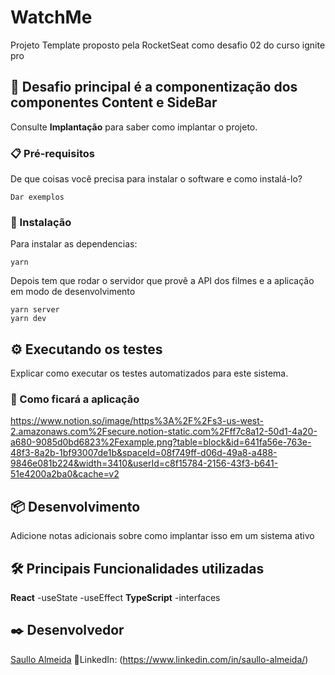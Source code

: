 # WatchMe 

Projeto Template proposto pela RocketSeat como desafio 02 do curso ignite pro

## 🚀 Desafio principal é a componentização dos componentes Content e SideBar


Consulte **Implantação** para saber como implantar o projeto.

### 📋 Pré-requisitos

De que coisas você precisa para instalar o software e como instalá-lo?

```
Dar exemplos
```

### 🔧 Instalação

Para instalar as dependencias:

```
yarn
```

Depois tem que rodar o servidor que provê a API dos filmes e a aplicação em modo de desenvolvimento

```
yarn server
yarn dev
```


## ⚙️ Executando os testes

Explicar como executar os testes automatizados para este sistema.

### 🔩 Como ficará a aplicação

https://www.notion.so/image/https%3A%2F%2Fs3-us-west-2.amazonaws.com%2Fsecure.notion-static.com%2Fff7c8a12-50d1-4a20-a680-9085d0bd6823%2Fexample.png?table=block&id=641fa56e-763e-48f3-8a2b-1bf93007de1b&spaceId=08f749ff-d06d-49a8-a488-9846e081b224&width=3410&userId=c8f15784-2156-43f3-b641-51e4200a2ba0&cache=v2


## 📦 Desenvolvimento

Adicione notas adicionais sobre como implantar isso em um sistema ativo

## 🛠️ Principais Funcionalidades utilizadas

**React**
    -useState
    -useEffect
**TypeScript**
    -interfaces

## ✒️ Desenvolvedor

[Saullo Almeida](https://github.com/saulloalmeida)
📄LinkedIn: (https://www.linkedin.com/in/saullo-almeida/)